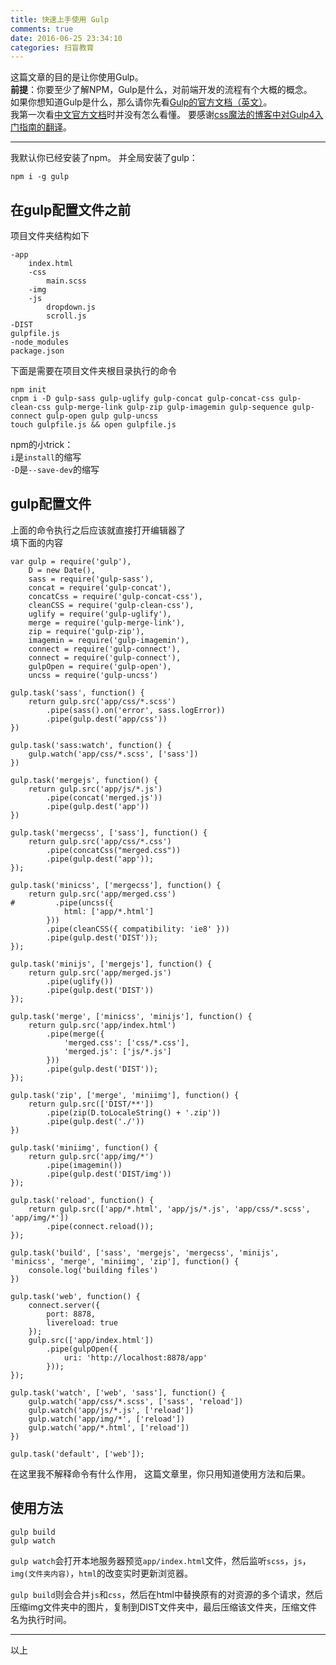 ```yaml
---
title: 快速上手使用 Gulp
comments: true
date: 2016-06-25 23:34:10
categories: 扫盲教育
---
```

这篇文章的目的是让你使用Gulp。  
**前提**：你要至少了解NPM，Gulp是什么，对前端开发的流程有个大概的概念。  
如果你想知道Gulp是什么，那么请你先看[Gulp的官方文档（英文）](//gulpjs.com/)。  
我第一次看[中文官方文档](//www.gulpjs.com.cn/)时并没有怎么看懂。
要感谢[css魔法的博客中对Gulp4入门指南的翻译](https://github.com/cssmagic/blog/issues/62)。  
***
我默认你已经安装了npm。
并全局安装了gulp：
```
npm i -g gulp
```
## 在gulp配置文件之前
项目文件夹结构如下
```
-app
	index.html
	-css
		main.scss
	-img
	-js
		dropdown.js
		scroll.js
-DIST
gulpfile.js
-node_modules
package.json
```
下面是需要在项目文件夹根目录执行的命令
```
npm init
cnpm i -D gulp-sass gulp-uglify gulp-concat gulp-concat-css gulp-clean-css gulp-merge-link gulp-zip gulp-imagemin gulp-sequence gulp-connect gulp-open gulp gulp-uncss
touch gulpfile.js && open gulpfile.js
```
npm的小trick：  
`i`是`install`的缩写  
`-D`是`--save-dev`的缩写


## gulp配置文件
上面的命令执行之后应该就直接打开编辑器了  
填下面的内容
```
var gulp = require('gulp'),
    D = new Date(),
    sass = require('gulp-sass'),
    concat = require('gulp-concat'),
    concatCss = require('gulp-concat-css'),
    cleanCSS = require('gulp-clean-css'),
    uglify = require('gulp-uglify'),
    merge = require('gulp-merge-link'),
    zip = require('gulp-zip'),
    imagemin = require('gulp-imagemin'),
    connect = require('gulp-connect'),
    connect = require('gulp-connect'),
    gulpOpen = require('gulp-open'),
    uncss = require('gulp-uncss')

gulp.task('sass', function() {
    return gulp.src('app/css/*.scss')
        .pipe(sass().on('error', sass.logError))
        .pipe(gulp.dest('app/css'))
})

gulp.task('sass:watch', function() {
    gulp.watch('app/css/*.scss', ['sass'])
})

gulp.task('mergejs', function() {
    return gulp.src('app/js/*.js')
        .pipe(concat('merged.js'))
        .pipe(gulp.dest('app'))
})

gulp.task('mergecss', ['sass'], function() {
    return gulp.src('app/css/*.css')
        .pipe(concatCss("merged.css"))
        .pipe(gulp.dest('app'));
});

gulp.task('minicss', ['mergecss'], function() {
    return gulp.src('app/merged.css')
#         .pipe(uncss({
            html: ['app/*.html']
        }))
        .pipe(cleanCSS({ compatibility: 'ie8' }))
        .pipe(gulp.dest('DIST'));
});

gulp.task('minijs', ['mergejs'], function() {
    return gulp.src('app/merged.js')
        .pipe(uglify())
        .pipe(gulp.dest('DIST'))
});

gulp.task('merge', ['minicss', 'minijs'], function() {
    return gulp.src('app/index.html')
        .pipe(merge({
            'merged.css': ['css/*.css'],
            'merged.js': ['js/*.js']
        }))
        .pipe(gulp.dest('DIST'));
});

gulp.task('zip', ['merge', 'miniimg'], function() {
    return gulp.src(['DIST/**'])
        .pipe(zip(D.toLocaleString() + '.zip'))
        .pipe(gulp.dest('./'))
})

gulp.task('miniimg', function() {
    return gulp.src('app/img/*')
        .pipe(imagemin())
        .pipe(gulp.dest('DIST/img'))
});

gulp.task('reload', function() {
    return gulp.src(['app/*.html', 'app/js/*.js', 'app/css/*.scss', 'app/img/*'])
        .pipe(connect.reload());
});

gulp.task('build', ['sass', 'mergejs', 'mergecss', 'minijs', 'minicss', 'merge', 'miniimg', 'zip'], function() {
    console.log('building files')
})

gulp.task('web', function() {
    connect.server({
        port: 8878,
        livereload: true
    });
    gulp.src(['app/index.html'])
        .pipe(gulpOpen({
            uri: 'http://localhost:8878/app'
        }));
});

gulp.task('watch', ['web', 'sass'], function() {
    gulp.watch('app/css/*.scss', ['sass', 'reload'])
    gulp.watch('app/js/*.js', ['reload'])
    gulp.watch('app/img/*', ['reload'])
    gulp.watch('app/*.html', ['reload'])
})

gulp.task('default', ['web']);
```
在这里我不解释命令有什么作用，
这篇文章里，你只用知道使用方法和后果。
## 使用方法
```
gulp build
gulp watch
```
`gulp watch`会打开本地服务器预览`app/index.html`文件，然后监听`scss`，`js`，`img(文件夹内容)`，`html`的改变实时更新浏览器。  

`gulp build`则会合并`js`和`css`，然后在html中替换原有的对资源的多个请求，然后压缩img文件夹中的图片，复制到DIST文件夹中，最后压缩该文件夹，压缩文件名为执行时间。

***
以上
